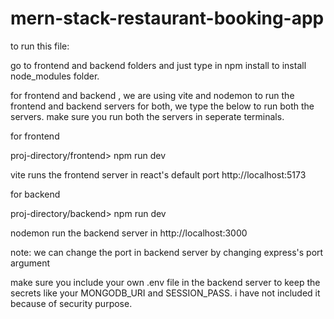 # mern-stack-restaurant-booking-app

to run this file:

go to frontend and backend folders and just type in npm install to install node_modules folder.

for frontend and backend , we are using vite and nodemon to run the frontend and backend servers
for both, we type the below to run both the servers. make sure you run both the servers in seperate terminals.

for frontend

proj-directory/frontend> npm run dev

vite runs the frontend server in react's default port http://localhost:5173

for backend

proj-directory/backend> npm run dev  

nodemon run the backend server in http://localhost:3000

note: we can change the port in backend server by changing express's port argument

make sure you include your own .env file in the backend server to keep the secrets like your MONGODB_URI and SESSION_PASS. i have not included it because of security purpose.